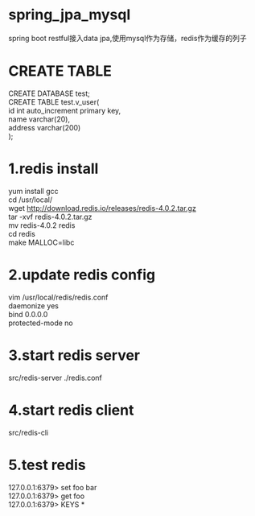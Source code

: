# spring_jpa_mysql
spring boot restful接入data jpa,使用mysql作为存储，redis作为缓存的列子

# CREATE TABLE
CREATE DATABASE test;</br>
CREATE TABLE test.v_user(</br>
	id int auto_increment primary key,</br>
	name varchar(20),</br>
	address varchar(200)</br>
);

# 1.redis install
yum install gcc</br>
cd /usr/local/</br>
wget http://download.redis.io/releases/redis-4.0.2.tar.gz</br>
tar -xvf redis-4.0.2.tar.gz</br>
mv redis-4.0.2 redis</br>
cd redis</br>
make MALLOC=libc</br>

# 2.update redis config
vim /usr/local/redis/redis.conf</br>
daemonize yes</br>
bind 0.0.0.0</br>
protected-mode no</br>

# 3.start redis server
src/redis-server ./redis.conf</br>

# 4.start redis client
src/redis-cli</br>
	
# 5.test redis
127.0.0.1:6379> set foo bar</br>
127.0.0.1:6379> get foo</br>
127.0.0.1:6379> KEYS *</br>

